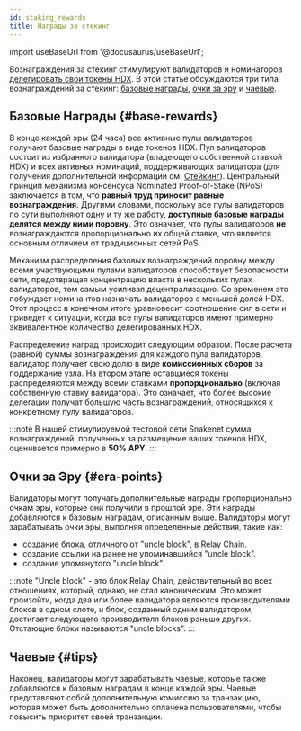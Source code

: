```yaml
---
id: staking_rewards
title: Награды за стекинг
---
```


import useBaseUrl from '@docusaurus/useBaseUrl';

Вознаграждения за стекинг стимулируют валидаторов и номинаторов [делегировать свои токены HDX](/staking). В этой статье обсуждаются три типа вознаграждений за стекинг: [базовые награды](#base-rewards), [очки за эру](#era-points) и [чаевые](#tips).

## Базовые Награды {#base-rewards}

В конце каждой эры (24 часа) все активные пулы валидаторов получают базовые награды в виде токенов HDX. Пул валидаторов состоит из избранного валидатора (владеющего собственной ставкой HDX) и всех активных номинаций, поддерживающих валидатора (для получения дополнительной информации см. [Стейкинг](/staking)). Центральный принцип механизма консенсуса Nominated Proof-of-Stake (NPoS) заключается в том, что **равный труд приносит равные вознаграждения**. Другими словами, поскольку все пулы валидаторов по сути выполняют одну и ту же работу, **доступные базовые награды делятся между ними поровну**. Это означает, что пулы валидаторов **не** вознаграждаются пропорционально их общей ставке, что является основным отличием от традиционных сетей PoS.

Механизм распределения базовых вознаграждений поровну между всеми участвующими пулами валидаторов способствует безопасности сети, предотвращая концентрацию власти в нескольких пулах валидаторов, тем самым усиливая децентрализацию. Со временем это побуждает номинантов назначать валидаторов с меньшей долей HDX. Этот процесс в конечном итоге уравновесит соотношение сил в сети и приведет к ситуации, когда все пулы валидаторов имеют примерно эквивалентное количество делегированных HDX.

Распределение наград происходит следующим образом. После расчета (равной) суммы вознаграждения для каждого пула валидаторов, валидатор получает свою долю в виде **комиссионных сборов** за поддержание узла. На втором этапе оставшиеся токены распределяются между всеми ставками **пропорционально** (включая собственную ставку валидатора). Это означает, что более высокие делегации получат большую часть вознаграждений, относящихся к конкретному пулу валидаторов.

:::note
В нашей стимулируемой тестовой сети Snakenet сумма вознаграждений, полученных за размещение ваших токенов HDX, оценивается примерно в **50% APY**.
:::

## Очки за Эру {#era-points}

Валидаторы могут получать дополнительные награды пропорционально очкам эры, которые они получили в прошлой эре. Эти награды добавляются к базовым наградам, описанным выше. Валидаторы могут зарабатывать очки эры, выполняя определенные действия, такие как:

* создание блока, отличного от "uncle block", в Relay Chain.
* создание ссылки на ранее не упоминавшийся "uncle block".
* создание упомянутого "uncle block".

:::note
"Uncle block" - это блок Relay Chain, действительный во всех отношениях, который, однако, не стал каноническим. Это может произойти, когда два или более валидатора являются производителями блоков в одном слоте, и блок, созданный одним валидатором, достигает следующего производителя блоков раньше других. Отстающие блоки называются "uncle blocks".
:::

## Чаевые {#tips}

Наконец, валидаторы могут зарабатывать чаевые, которые также добавляются к базовым наградам в конце каждой эры. Чаевые представляют собой дополнительную комиссию за транзакцию, которая может быть дополнительно оплачена пользователями, чтобы повысить приоритет своей транзакции.
